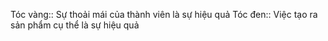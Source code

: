 Tóc vàng:: Sự thoải mái của thành viên là sự hiệu quả
Tóc đen:: Việc tạo ra sản phẩm cụ thể là sự hiệu quả
